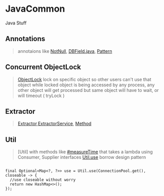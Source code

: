 # JavaCommon
Java Stuff

## Annotations
> annotaions like [NotNull](https://github.com/dushmis/commons/blob/master/com/dushyant/annotation/NotNull.java), [DBField.java](https://github.com/dushmis/commons/blob/master/com/dushyant/annotation/DBField.java), [Pattern](https://github.com/dushmis/commons/blob/master/com/dushyant/annotation/Pattern.java)

## Concurrent ObjectLock
> [ObjectLock](https://github.com/dushmis/commons/blob/master/com/dushyant/concurrent/ObjectLock.java) lock on specific object so other users can't use that object while locked object is being accessed by any process, any other object will get processed but same object will have to wait, or will timeout ( tryLock )

## Extractor 
> [Extractor](https://github.com/dushmis/commons/blob/master/com/dushyant/services/Extractor.java),[ExtractorService](https://github.com/dushmis/commons/blob/master/com/dushyant/services/ExtractorService.java), [Method](https://github.com/dushmis/commons/blob/master/com/dushyant/services/Method.java)

## Util
> [Util] with methods like [#measureTime](https://github.com/dushmis/commons/blob/master/com/dushyant/util/Util.java#L73) that takes a lambda using Consumer, Supplier interfaces
> [Util.use](https://github.com/dushmis/commons/blob/master/com/dushyant/util/Util.java#L166) borrow design pattern 

> ```
    final Optional<Map<?, ?>> use = Util.use(ConnectionPool.get(), closeable -> {
      //use closeable without worry
      return new HashMap<>();
    });
  ```

